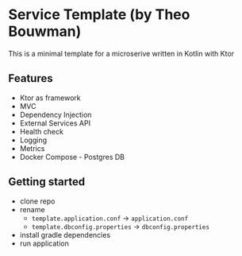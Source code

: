 # Service Template (by Theo Bouwman)

This is a minimal template for a microserive written in Kotlin with Ktor

## Features
- Ktor as framework
- MVC
- Dependency Injection
- External Services API
- Health check
- Logging
- Metrics
- Docker Compose - Postgres DB

## Getting started
- clone repo
- rename 
    - `template.application.conf` -> `application.conf`
    - `template.dbconfig.properties` -> `dbconfig.properties`
- install gradle dependencies
- run application
